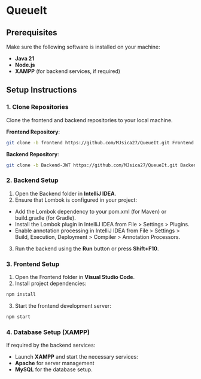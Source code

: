 # QueueIt
## Prerequisites
Make sure the following software is installed on your machine:

- **Java 21**
- **Node.js**
- **XAMPP** (for backend services, if required)
## Setup Instructions
### 1. Clone Repositories
Clone the frontend and backend repositories to your local machine.

**Frontend Repository**:
```bash
git clone -b frontend https://github.com/MJsica27/QueueIt.git Frontend
```

**Backend Repository**:
```bash
git clone -b Backend-JWT https://github.com/MJsica27/QueueIt.git Backend
```

### 2. Backend Setup
1. Open the Backend folder in **IntelliJ IDEA**.
2. Ensure that Lombok is configured in your project:
- Add the Lombok dependency to your pom.xml (for Maven) or build.gradle (for Gradle).
- Install the Lombok plugin in IntelliJ IDEA from File > Settings > Plugins.
- Enable annotation processing in IntelliJ IDEA from File > Settings > Build, Execution, Deployment > Compiler > Annotation Processors.
3. Run the backend using the **Run** button or press **Shift+F10**.

### 3. Frontend Setup
1. Open the Frontend folder in **Visual Studio Code**.
2. Install project dependencies:
```bash
npm install
```
3. Start the frontend development server:
```bash
npm start
```

### 4. Database Setup (XAMPP)
If required by the backend services:

- Launch **XAMPP** and start the necessary services:
- **Apache** for server management
- **MySQL** for the database setup.
 
